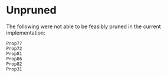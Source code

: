 # Unpruned

The following were not able to be feasibly pruned in the current implementation:
```
Prop77
Prop72
Prop81
Prop86
Prop82
Prop31
```
